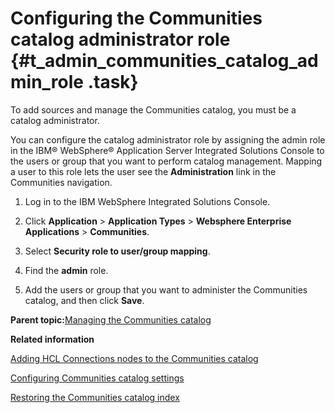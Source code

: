 # Configuring the Communities catalog administrator role {#t_admin_communities_catalog_admin_role .task}

To add sources and manage the Communities catalog, you must be a catalog administrator.

You can configure the catalog administrator role by assigning the admin role in the IBM® WebSphere® Application Server Integrated Solutions Console to the users or group that you want to perform catalog management. Mapping a user to this role lets the user see the **Administration** link in the Communities navigation.

1.  Log in to the IBM WebSphere Integrated Solutions Console.

2.  Click **Application** \> **Application Types** \> **Websphere Enterprise Applications** \> **Communities**.

3.  Select **Security role to user/group mapping**.

4.  Find the **admin** role.

5.  Add the users or group that you want to administer the Communities catalog, and then click **Save**.


**Parent topic:**[Managing the Communities catalog](../admin/c_admin_communities_catalog.md)

**Related information**  


[Adding HCL Connections nodes to the Communities catalog](../admin/t_admin_communities_catalog_add.md)

[Configuring Communities catalog settings](../admin/t_admin_communities_config_cat_settings.md)

[Restoring the Communities catalog index](../admin/t_admin_communities_catalog_recover_index.md)

